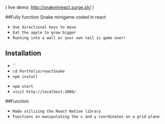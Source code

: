 ( live demo: http://snakeinreact.surge.sh/ )

##Fully function Snake minigame coded in react

- `Use directional keys to move`
- `Eat the apple to grow bigger`
- `Running into a wall or your own tail is game over!`

## Installation

* ``
* `cd Portfolio/reactSnake`
* `npm install`
- `npm start`
- `visit http://localhost:3000/`

##Function

- `Made utilizing the React Native library`
- `Functions on manipulating the x and y coordinates on a grid plane`

